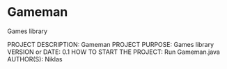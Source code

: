 # Gameman
Games library

PROJECT DESCRIPTION: Gameman
PROJECT PURPOSE: Games library
VERSION or DATE: 0.1
HOW TO START THE PROJECT: Run Gameman.java
AUTHOR(S): Niklas
